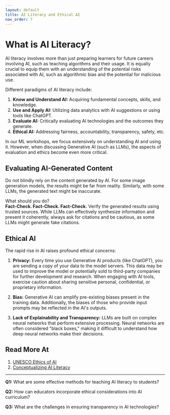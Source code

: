 ```yaml
---
layout: default
title: AI Literacy and Ethical AI
nav_order: 7
---
```

# What is AI Literacy? 

AI literacy involves more than just preparing learners for future careers involving AI, such as teaching algorithms and their usage. It is equally crucial to equip them with an understanding of the potential risks associated with AI, such as algorithmic bias and the potential for malicious use.

Different paradigms of AI literacy include:

1. **Know and Understand AI:** Acquiring fundamental concepts, skills, and knowledge.
2. **Use and Apply AI:** Utilizing data analytics with AI suggestions or using tools like ChatGPT.
3. **Evaluate AI:** Critically evaluating AI technologies and the outcomes they generate.
4. **Ethical AI:** Addressing fairness, accountability, transparency, safety, etc.

In our ML workshops, we focus extensively on understanding AI and using it. However, when discussing Generative AI (such as LLMs), the aspects of evaluation and ethics become even more critical.

## Evaluating AI-Generated Content

Do not blindly rely on the content generated by AI. For some image generation models, the results might be far from reality. Similarly, with some LLMs, the generated text might be inaccurate.

What should you do?  
**Fact-Check. Fact-Check. Fact-Check.** Verify the generated results using trusted sources. While LLMs can effectively synthesize information and present it coherently, always ask for citations and be cautious, as some LLMs might generate fake citations.

## Ethical AI

The rapid rise in AI raises profound ethical concerns:

1. **Privacy:** Every time you use Generative AI products (like ChatGPT), you are sending a copy of your data to the model servers. This data may be used to improve the model or potentially sold to third-party companies for further development and research. When engaging with AI tools, exercise caution about sharing sensitive personal, confidential, or proprietary information.

2. **Bias:** Generative AI can amplify pre-existing biases present in the training data. Additionally, the biases of those who provide input prompts may be reflected in the AI's outputs.

3. **Lack of Explainability and Transparency:** LLMs are built on complex neural networks that perform extensive processing. Neural networks are often considered "black boxes," making it difficult to understand how deep neural networks make their decisions.

## Read More At

1. [UNESCO Ethics of AI](https://www.unesco.org/en/artificial-intelligence/recommendation-ethics)
2. [Conceptualizing AI Literacy](https://go.exlibris.link/fFY0XLFX)

---

**Q1:** What are some effective methods for teaching AI literacy to students?

**Q2:** How can educators incorporate ethical considerations into AI curriculum?

**Q3:** What are the challenges in ensuring transparency in AI technologies?